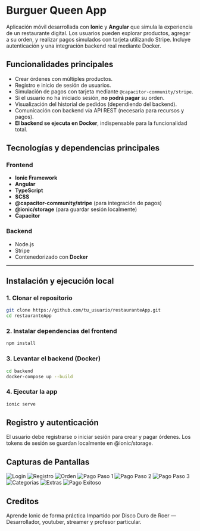 # Burguer Queen App

Aplicación móvil desarrollada con **Ionic** y **Angular** que simula la experiencia de un restaurante digital. Los usuarios pueden explorar productos, agregar a su orden, y realizar pagos simulados con tarjeta utilizando Stripe. Incluye autenticación y una integración backend real mediante Docker.

## Funcionalidades principales

- Crear órdenes con múltiples productos.
- Registro e inicio de sesión de usuarios.
- Simulación de pagos con tarjeta mediante `@capacitor-community/stripe`.
- Si el usuario no ha iniciado sesión, **no podrá pagar** su orden.
- Visualización del historial de pedidos (dependiendo del backend).
- Comunicación con backend vía API REST (necesaria para recursos y pagos).
- **El backend se ejecuta en Docker**, indispensable para la funcionalidad total.

## Tecnologías y dependencias principales

### Frontend
- **Ionic Framework**
- **Angular**
- **TypeScript**
- **SCSS**
- **@capacitor-community/stripe** (para integración de pagos)
- **@ionic/storage** (para guardar sesión localmente)
- **Capacitor**

### Backend
- Node.js
- Stripe
- Contenedorizado con **Docker**

---

## Instalación y ejecución local

### 1. Clonar el repositorio

```bash
git clone https://github.com/tu_usuario/restauranteApp.git
cd restauranteApp
```

### 2. Instalar dependencias del frontend

```bash
npm install
```

### 3. Levantar el backend (Docker)

```bash
cd backend
docker-compose up --build
```

### 4. Ejecutar la app

```bash
ionic serve
```
## Registro y autenticación

El usuario debe registrarse o iniciar sesión para crear y pagar órdenes.
Los tokens de sesión se guardan localmente en @ionic/storage.

## Capturas de Pantallas
![Login](screenshots/login.png)
![Registro](screenshots/registro.png)
![Orden](screenshots/orden.png)
![Pago Paso 1](screenshots/pago1.png)
![Pago Paso 2](screenshots/pago2.png)
![Pago Paso 3](screenshots/pago3.png)
![Categorias](screenshots/categorias.png)
![Extras](screenshots/extras.png)
![Pago Exitoso](screenshots/pago_exitoso.png)

## Creditos
Aprende Ionic de forma práctica
Impartido por Disco Duro de Roer — Desarrollador, youtuber, streamer y profesor particular.

